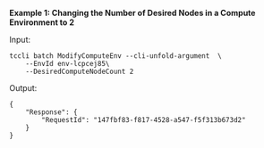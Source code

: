 **Example 1: Changing the Number of Desired Nodes in a Compute Environment to 2**



Input: 

```
tccli batch ModifyComputeEnv --cli-unfold-argument  \
    --EnvId env-lcpcej85\
    --DesiredComputeNodeCount 2
```

Output: 
```
{
    "Response": {
        "RequestId": "147fbf83-f817-4528-a547-f5f313b673d2"
    }
}
```

